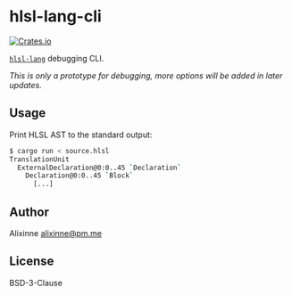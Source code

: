 # hlsl-lang-cli

[![Crates.io](https://img.shields.io/crates/v/hlsl-lang-cli)](https://crates.io/crates/hlsl-lang-cli)

[`hlsl-lang`](https://crates.io/crates/hlsl-lang) debugging CLI.

*This is only a prototype for debugging, more options will be added in later updates.*

## Usage

Print HLSL AST to the standard output:
```bash
$ cargo run < source.hlsl
TranslationUnit
  ExternalDeclaration@0:0..45 `Declaration`
    Declaration@0:0..45 `Block`
      [...]
```

## Author

Alixinne <alixinne@pm.me>

## License

BSD-3-Clause
